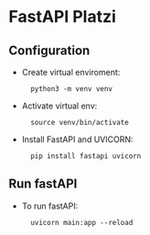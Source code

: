 # FastAPI Platzi 

## Configuration
* Create virtual enviroment:  
    
        python3 -m venv venv 

* Activate virtual env:  

        source venv/bin/activate  

* Install FastAPI and UVICORN:  

        pip install fastapi uvicorn

## Run fastAPI
* To run fastAPI:  

        uvicorn main:app --reload